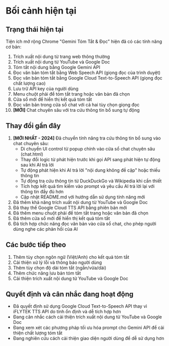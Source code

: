 # Bối cảnh hiện tại

## Trạng thái hiện tại

Tiện ích mở rộng Chrome "Gemini Tóm Tắt & Đọc" hiện đã có các tính năng cơ bản:

1. Trích xuất nội dung từ trang web thông thường
2. Trích xuất nội dung từ YouTube và Google Doc
3. Tóm tắt nội dung bằng Google Gemini API
4. Đọc văn bản tóm tắt bằng Web Speech API (giọng đọc của trình duyệt)
5. Đọc văn bản tóm tắt bằng Google Cloud Text-to-Speech API (giọng đọc chất lượng cao)
6. Lưu trữ API key của người dùng
7. Menu chuột phải để tóm tắt trang hoặc văn bản đã chọn
8. Cửa sổ mới để hiển thị kết quả tóm tắt
9. Đọc văn bản trong cửa sổ chat với cả hai tùy chọn giọng đọc
10. **[MỚI]** Chat chuyên sâu với tra cứu thông tin bổ sung tự động

## Thay đổi gần đây

1. **[MỚI NHẤT - 2024]** Đã chuyển tính năng tra cứu thông tin bổ sung vào chat chuyên sâu:
   - Di chuyển UI control từ popup chính vào cửa sổ chat chuyên sâu (chat.html)
   - Thay đổi logic từ phát hiện trước khi gọi API sang phát hiện tự động sau khi AI trả lời
   - Tự động phát hiện khi AI trả lời "nội dung không đề cập" hoặc thiếu thông tin
   - Tự động tra cứu thông tin từ DuckDuckGo và Wikipedia khi cần thiết
   - Tích hợp kết quả tìm kiếm vào prompt và yêu cầu AI trả lời lại với thông tin đầy đủ hơn
   - Cập nhật README.md với hướng dẫn sử dụng tính năng mới
2. Đã thêm khả năng trích xuất nội dung từ YouTube và Google Doc
3. Đã thay thế Google Cloud TTS API bằng phiên bản mới
4. Đã thêm menu chuột phải để tóm tắt trang hoặc văn bản đã chọn
5. Đã thêm cửa sổ mới để hiển thị kết quả tóm tắt
6. Đã tích hợp chức năng đọc văn bản vào cửa sổ chat, cho phép người dùng nghe các phản hồi của AI

## Các bước tiếp theo

1. Thêm tùy chọn ngôn ngữ (Việt/Anh) cho kết quả tóm tắt
2. Cải thiện xử lý lỗi và thông báo người dùng
3. Thêm tùy chọn độ dài tóm tắt (ngắn/vừa/dài)
4. Thêm chức năng lưu bản tóm tắt
5. Cải thiện trích xuất nội dung từ YouTube và Google Doc

## Quyết định và cân nhắc đang hoạt động

- Đã quyết định sử dụng Google Cloud Text-to-Speech API thay vì iFLYTEK TTS API do tính ổn định và dễ tích hợp hơn
- Đang cân nhắc cách cải thiện trích xuất nội dung từ YouTube và Google Doc
- Đang xem xét các phương pháp tối ưu hóa prompt cho Gemini API để cải thiện chất lượng tóm tắt
- Đang nghiên cứu cách cải thiện giao diện người dùng để dễ sử dụng hơn